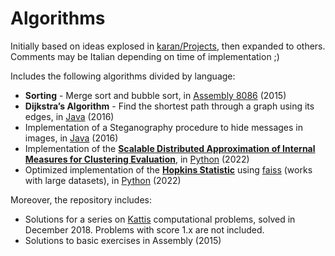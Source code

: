 # Algorithms

Initially based on ideas explosed in [karan/Projects](https://github.com/karan/Projects), then expanded to others.
Comments may be Italian depending on time of implementation ;)

Includes the following algorithms divided by language:
- **Sorting** - Merge sort and bubble sort, in [Assembly 8086](./Assembly/Sorting) (2015)
- **Dijkstra’s Algorithm** - Find the shortest path through a graph using its edges, in [Java](./Java/Dijkstra.java) (2016)
- Implementation of a Steganography procedure to hide messages in images, in [Java](./Java/Steganography.java) (2016)
- Implementation of the **[Scalable Distributed Approximation of Internal Measures for Clustering Evaluation](https://arxiv.org/abs/2003.01430)**, in [Python](./Python/approximated_silhouette.py) (2022)
- Optimized implementation of the **[Hopkins Statistic](https://en.wikipedia.org/wiki/Hopkins_statistic)** using [faiss](https://github.com/facebookresearch/faiss) (works with large datasets), in [Python](./Python/hopkins_statistic.py) (2022)

Moreover, the repository includes:
- Solutions for a series on [Kattis](https://open.kattis.com/) computational problems, solved in December 2018. Problems with score 1.x are not included.
- Solutions to basic exercises in Assembly (2015)